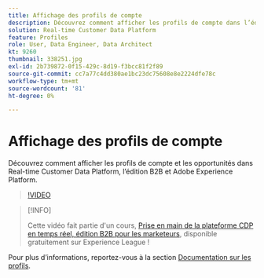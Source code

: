 ```yaml
---
title: Affichage des profils de compte
description: Découvrez comment afficher les profils de compte dans l’édition B2B de la plateforme CDP en temps réel.
solution: Real-time Customer Data Platform
feature: Profiles
role: User, Data Engineer, Data Architect
kt: 9260
thumbnail: 338251.jpg
exl-id: 2b739872-0f15-429c-8d19-f3bcc81f2f89
source-git-commit: cc7a77c4dd380ae1bc23dc75608e8e2224dfe78c
workflow-type: tm+mt
source-wordcount: '81'
ht-degree: 0%

---
```


# Affichage des profils de compte

Découvrez comment afficher les profils de compte et les opportunités dans Real-time Customer Data Platform, l’édition B2B et Adobe Experience Platform.

>[!VIDEO](https://video.tv.adobe.com/v/338251?quality=12&learn=on)

>[!INFO]
>
> Cette vidéo fait partie d&#39;un cours, [Prise en main de la plateforme CDP en temps réel, édition B2B pour les marketeurs](https://experienceleague.adobe.com/?recommended=ExperiencePlatform-U-1-2021.rtcdp.b2b), disponible gratuitement sur Experience League !

Pour plus d’informations, reportez-vous à la section [Documentation sur les profils](https://experienceleague.adobe.com/docs/experience-platform/rtcdp/profile/profile-browse.html).
